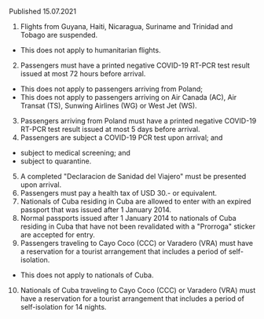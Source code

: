 Published 15.07.2021
1. Flights from Guyana, Haiti, Nicaragua, Suriname and Trinidad and Tobago are suspended.
- This does not apply to humanitarian flights.
2. Passengers must have a printed negative COVID-19 RT-PCR test result issued at most 72 hours before arrival.
- This does not apply to passengers arriving from Poland;
- This does not apply to passengers arriving on Air Canada (AC), Air Transat (TS), Sunwing Airlines (WG) or West Jet (WS).
3. Passengers arriving from Poland must have a printed negative COVID-19 RT-PCR test result issued at most 5 days before arrival.
4. Passengers are subject a COVID-19 PCR test upon arrival; and
- subject to medical screening; and
- subject to quarantine.
5. A completed "Declaracion de Sanidad del Viajero" must be presented upon arrival.
6. Passengers must pay a health tax of USD 30.- or equivalent.
7. Nationals of Cuba residing in Cuba are allowed to enter with an expired passport that was issued after 1 January 2014.
8. Normal passports issued after 1 January 2014 to nationals of Cuba residing in Cuba that have not been revalidated with a "Prorroga" sticker are accepted for entry.
9. Passengers traveling to Cayo Coco (CCC) or Varadero (VRA) must have a reservation for a tourist arrangement that includes a period of self-isolation.
- This does not apply to nationals of Cuba.
10. Nationals of Cuba traveling to Cayo Coco (CCC) or Varadero (VRA) must have a reservation for a tourist arrangement that includes a period of self-isolation for 14 nights.

